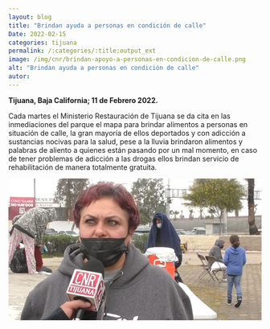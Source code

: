 ```yaml
---
layout: blog
title: "Brindan ayuda a personas en condición de calle"
Date: 2022-02-15
categories: tijuana
permalink: /:categories/:title:output_ext
image: /img/cnr/brindan-apoyo-a-personas-en-condicion-de-calle.png
alt: "Brindan ayuda a personas en condición de calle"
autor:
---
```


**Tijuana, Baja California; 11 de Febrero 2022.** 

Cada martes el Ministerio Restauración de Tijuana se da cita en las inmediaciones del parque el mapa para brindar alimentos a personas en situación de calle, la gran mayoría de ellos deportados y con adicción a sustancias nocivas para la salud, pese a la lluvia brindaron alimentos y palabras de aliento a quienes están pasando por un mal momento, en caso de tener problemas de adicción a las drogas ellos brindan servicio de rehabilitación de manera totalmente gratuita.
 
<div id="carouselExampleSlidesOnly" class="carousel slide" data-ride="carousel">
  <div class="carousel-inner">
    <div class="carousel-item active">
       <img class="d-block w-100" src="/img/cnr/brindan-apoyo-a-personas-en-condicion-de-calle.png" loading="lazy"  alt="Brindan ayuda a personas en condición de calle">
    </div>
  </div>
</div>